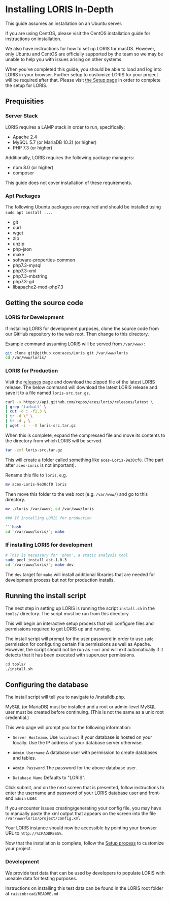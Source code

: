 # Installing LORIS In-Depth

This guide assumes an installation on an Ubuntu server. 

If you are using CentOS, please visit the CentOS installation guide for 
instructions on installation.

We also have instructions for how to set up LORIS for macOS. However, only
 Ubuntu and CentOS are officially supported by the team so we may be unable to
 help you with issues arising on other systems.

When you've completed this guide, you should be able to load and log into LORIS in your browser. Further setup to customize LORIS for your project will be required after that. Please visit
[the Setup page](https://github.com/aces/Loris/wiki/Setup) in order to complete the setup for LORIS.

## Prequisities

### Server Stack

LORIS requires a LAMP stack in order to run, specifically:
* Apache 2.4
* MySQL 5.7 (or MariaDB 10.3) (or higher)
* PHP 7.3 (or higher)

Additionally, LORIS requires the following package managers:
* npm 8.0 (or higher)
* composer

This guide does not cover installation of these requirements.

### Apt Packages
The following Ubuntu packages are required and should be installed using 
`sudo apt install ...`.

* git
* curl
* wget
* zip
* unzip
* php-json
* make
* software-properties-common
* php7.3-mysql
* php7.3-xml
* php7.3-mbstring
* php7.3-gd
* libapache2-mod-php7.3

## Getting the source code

### LORIS for Development
If installing LORIS for development purposes, clone the source code from our
GitHub repository to the web root. Then change to this directory.

Example command assuming LORIS will be served from `/var/www/`:

```bash
git clone git@github.com:aces/Loris.git /var/www/loris
cd /var/www/loris/
```

### LORIS for Production

Visit the [releases](github.com/aces/loris/releases) page and download the zipped file of the latest LORIS
release. The below command will download the latest LORIS release and save 
it to a file named `loris-src.tar.gz`.

```bash
curl -s https://api.github.com/repos/aces/loris/releases/latest \
| grep 'tarball' \
| cut -d : -f2,3 \
| tr -d \" \
| tr -d , \
| wget -i - -O loris-src.tar.gz
```

When this is complete, expand the compressed file and move its contents to the
directory from which LORIS will be served. 

```bash
tar -zxf loris-src.tar.gz
```

This will create a folder called something like `aces-Loris-9e30cf0`. (The
part after `aces-Loris` is not important).

Rename this file to `loris`, e.g.

```bash
mv aces-Loris-9e30cf0 loris
```

Then move this folder to the web root (e.g. `/var/www/`) and go to this 
directory.

```bash
mv ./loris /var/www/; cd /var/www/loris

### If installing LORIS for production

```bash
cd `/var/www/loris/`; make
```

### If installing LORIS for development

```bash
# This is necessary for 'phan', a static analysis tool
sudo pecl install ast-1.0.3
cd `/var/www/loris/`; make dev
```

The `dev` target for `make` will install additional libraries that are needed 
for development process but not for production installs.

## Running the install script

The next step in setting up LORIS is running the script `install.sh` in the 
`tools/` directory. The script must be run from this directory.

This will begin an interactive setup process that will configure files and
permissions required to get LORIS up and running.

The install script will prompt for the user password in order to use `sudo` permission for configuring
certain file permissions as well as Apache. However, the script should not
be run as `root` and will exit automatically if it detects that it has been
executed with superuser permissions.

```bash
cd tools/
./install.sh
```

## Configuring the database

The install script will tell you to navigate to <loris-url>/installdb.php.

MySQL (or MariaDB) must be installed and a root or admin-level MySQL user must
be created before continuing. (This is not the same as a unix root credential.)

This web page will prompt you for the following information:

 * `Server Hostname`. Use `localhost` if your database is hosted on your locally. Use the IP address of your database server otherwise.

 * `Admin Username` A database user with permission to create databases and tables.

 * `Admin Password` The password for the above database user.

 * `Database Name` Defaults to "LORIS".

Click submit, and on the next screen that is presented, follow instructions to enter the username and password of your LORIS database user and front-end `admin` user.

If you encounter issues creating/generating your config file, you may have to manually paste the xml output that appears on the screen into the file `/var/www/loris/project/config.xml`

Your LORIS instance should now be accessible by pointing your browser URL to `http://%IPADDRESS%`.


Now that the installation is complete, follow the [Setup process](https://github.com/aces/Loris/wiki/Setup) to customize your project.

### Development

We provide test data that can be used by developers to populate LORIS with useable data for testing
purposes.

Instructions on installing this test data can be found in the LORIS root folder 
at `raisinbread/README.md`
